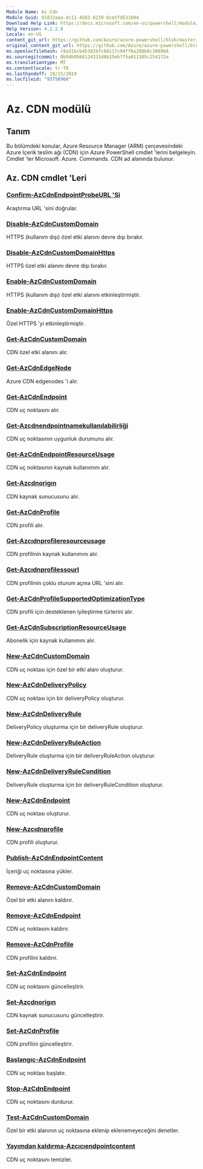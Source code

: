 ```yaml
---
Module Name: Az.Cdn
Module Guid: 91832aaa-dc11-4583-8239-bce5fd531604
Download Help Link: https://docs.microsoft.com/en-us/powershell/module/az.cdn
Help Version: 4.2.2.0
Locale: en-US
content_git_url: https://github.com/Azure/azure-powershell/blob/master/src/Cdn/Cdn/help/Az.Cdn.md
original_content_git_url: https://github.com/Azure/azure-powershell/blob/master/src/Cdn/Cdn/help/Az.Cdn.md
ms.openlocfilehash: c9a31bcb45382bfc6611fc94ff8a288b0c3069b8
ms.sourcegitcommit: 0b94b9566124331d0b15eb7f5a811305c254172e
ms.translationtype: MT
ms.contentlocale: tr-TR
ms.lasthandoff: 10/15/2019
ms.locfileid: "93750968"
---
```

# Az. CDN modülü
## Tanım
Bu bölümdeki konular, Azure Resource Manager (ARM) çerçevesindeki Azure Içerik teslim ağı (CDN) için Azure PowerShell cmdlet 'lerini belgeleyin. Cmdlet 'ler Microsoft. Azure. Commands. CDN ad alanında bulunur.

## Az. CDN cmdlet 'Leri
### [Confirm-AzCdnEndpointProbeURL 'Si](Confirm-AzCdnEndpointProbeURL.md)
Araştırma URL 'sini doğrular.

### [Disable-AzCdnCustomDomain](Disable-AzCdnCustomDomain.md)
HTTPS (kullanım dışı) özel etki alanını devre dışı bırakır.

### [Disable-AzCdnCustomDomainHttps](Disable-AzCdnCustomDomainHttps.md)
HTTPS özel etki alanını devre dışı bırakır.

### [Enable-AzCdnCustomDomain](Enable-AzCdnCustomDomain.md)
HTTPS (kullanım dışı) özel etki alanını etkinleştirmiştir.

### [Enable-AzCdnCustomDomainHttps](Enable-AzCdnCustomDomainHttps.md)
Özel HTTPS 'yi etkinleştirmiştir.

### [Get-AzCdnCustomDomain](Get-AzCdnCustomDomain.md)
CDN özel etki alanını alır.

### [Get-AzCdnEdgeNode](Get-AzCdnEdgeNode.md)
Azure CDN edgenodes 'i alır.

### [Get-AzCdnEndpoint](Get-AzCdnEndpoint.md)
CDN uç noktasını alır.

### [Get-Azcdnendpointnamekullanılabilirliği](Get-AzCdnEndpointNameAvailability.md)
CDN uç noktasının uygunluk durumunu alır.

### [Get-AzCdnEndpointResourceUsage](Get-AzCdnEndpointResourceUsage.md)
CDN uç noktasının kaynak kullanımını alır.

### [Get-Azcdnorigın](Get-AzCdnOrigin.md)
CDN kaynak sunucusunu alır.

### [Get-AzCdnProfile](Get-AzCdnProfile.md)
CDN profili alır.

### [Get-Azcıdnprofileresourceusage](Get-AzCdnProfileResourceUsage.md)
CDN profilinin kaynak kullanımını alır.

### [Get-Azcıdnprofilessourl](Get-AzCdnProfileSsoUrl.md)
CDN profilinin çoklu oturum açma URL 'sini alır.

### [Get-AzCdnProfileSupportedOptimizationType](Get-AzCdnProfileSupportedOptimizationType.md)
CDN profili için desteklenen iyileştirme türlerini alır.

### [Get-AzCdnSubscriptionResourceUsage](Get-AzCdnSubscriptionResourceUsage.md)
Abonelik için kaynak kullanımını alır.

### [New-AzCdnCustomDomain](New-AzCdnCustomDomain.md)
CDN uç noktası için özel bir etki alanı oluşturur.

### [New-AzCdnDeliveryPolicy](New-AzCdnDeliveryPolicy.md)
CDN uç noktası için bir deliveryPolicy oluşturur.

### [New-AzCdnDeliveryRule](New-AzCdnDeliveryRule.md)
DeliveryPolicy oluşturma için bir deliveryRule oluşturur.

### [New-AzCdnDeliveryRuleAction](New-AzCdnDeliveryRuleAction.md)
DeliveryRule oluşturma için bir deliveryRuleAction oluşturur.

### [New-AzCdnDeliveryRuleCondition](New-AzCdnDeliveryRuleCondition.md)
DeliveryRule oluşturma için bir deliveryRuleCondition oluşturur.

### [New-AzCdnEndpoint](New-AzCdnEndpoint.md)
CDN uç noktası oluşturur.

### [New-Azcıdnprofile](New-AzCdnProfile.md)
CDN profili oluşturur.

### [Publish-AzCdnEndpointContent](Publish-AzCdnEndpointContent.md)
İçeriği uç noktasına yükler.

### [Remove-AzCdnCustomDomain](Remove-AzCdnCustomDomain.md)
Özel bir etki alanını kaldırır.

### [Remove-AzCdnEndpoint](Remove-AzCdnEndpoint.md)
CDN uç noktasını kaldırır.

### [Remove-AzCdnProfile](Remove-AzCdnProfile.md)
CDN profilini kaldırır.

### [Set-AzCdnEndpoint](Set-AzCdnEndpoint.md)
CDN uç noktasını güncelleştirir.

### [Set-Azcdnorigın](Set-AzCdnOrigin.md)
CDN kaynak sunucusunu güncelleştirir.

### [Set-AzCdnProfile](Set-AzCdnProfile.md)
CDN profilini güncelleştirir.

### [Başlangıç-AzCdnEndpoint](Start-AzCdnEndpoint.md)
CDN uç noktası başlatır.

### [Stop-AzCdnEndpoint](Stop-AzCdnEndpoint.md)
CDN uç noktasını durdurur.

### [Test-AzCdnCustomDomain](Test-AzCdnCustomDomain.md)
Özel bir etki alanının uç noktasına eklenip eklenemeyeceğini denetler.

### [Yayımdan kaldırma-Azcıcıendpointcontent](Unpublish-AzCdnEndpointContent.md)
CDN uç noktasını temizler.

